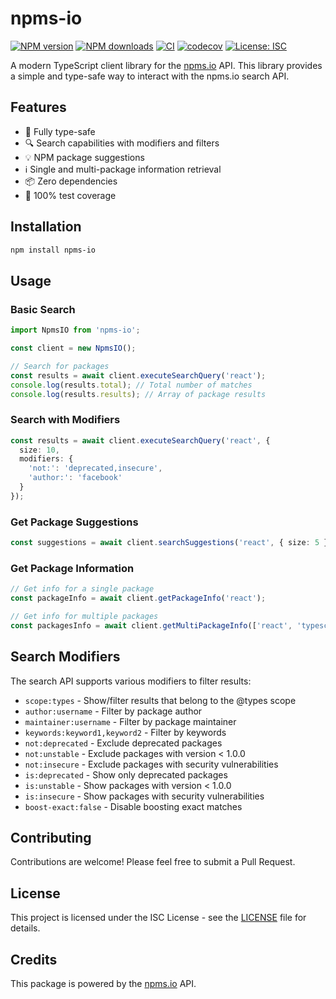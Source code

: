 # npms-io

[![NPM
version](https://img.shields.io/npm/v/npms-io.svg?style=flat)](https://www.npmjs.com/package/npms-io)
[![NPM
downloads](https://img.shields.io/npm/dm/npms-io.svg?style=flat)](https://www.npmjs.com/package/npms-io)
[![CI](https://github.com/flaviodelgrosso/npms-io/actions/workflows/ci.yml/badge.svg?branch=master)](https://github.com/flaviodelgrosso/npms-io/actions/workflows/ci.yml)
[![codecov](https://codecov.io/gh/flaviodelgrosso/npms-io/graph/badge.svg?token=XF947FKO29)](https://codecov.io/gh/flaviodelgrosso/npms-io)
[![License: ISC](https://img.shields.io/badge/License-ISC-blue.svg)](https://opensource.org/licenses/ISC)

A modern TypeScript client library for the [npms.io](https://npms.io) API. This library provides a simple and type-safe way to interact with the npms.io search API.

## Features

- 🎯 Fully type-safe
- 🔍 Search capabilities with modifiers and filters
- 💡 NPM package suggestions
- ℹ️ Single and multi-package information retrieval
- 📦 Zero dependencies
- 🧪 100% test coverage

## Installation

```bash
npm install npms-io
```

## Usage

### Basic Search

```typescript
import NpmsIO from 'npms-io';

const client = new NpmsIO();

// Search for packages
const results = await client.executeSearchQuery('react');
console.log(results.total); // Total number of matches
console.log(results.results); // Array of package results
```

### Search with Modifiers

```typescript
const results = await client.executeSearchQuery('react', {
  size: 10,
  modifiers: {
    'not:': 'deprecated,insecure',
    'author:': 'facebook'
  }
});
```

### Get Package Suggestions

```typescript
const suggestions = await client.searchSuggestions('react', { size: 5 });
```

### Get Package Information

```typescript
// Get info for a single package
const packageInfo = await client.getPackageInfo('react');

// Get info for multiple packages
const packagesInfo = await client.getMultiPackageInfo(['react', 'typescript']);
```

## Search Modifiers

The search API supports various modifiers to filter results:

- `scope:types` - Show/filter results that belong to the @types scope
- `author:username` - Filter by package author
- `maintainer:username` - Filter by package maintainer
- `keywords:keyword1,keyword2` - Filter by keywords
- `not:deprecated` - Exclude deprecated packages
- `not:unstable` - Exclude packages with version < 1.0.0
- `not:insecure` - Exclude packages with security vulnerabilities
- `is:deprecated` - Show only deprecated packages
- `is:unstable` - Show packages with version < 1.0.0
- `is:insecure` - Show packages with security vulnerabilities
- `boost-exact:false` - Disable boosting exact matches

## Contributing

Contributions are welcome! Please feel free to submit a Pull Request.

## License

This project is licensed under the ISC License - see the [LICENSE](LICENSE) file for details.

## Credits

This package is powered by the [npms.io](https://npms.io) API.
